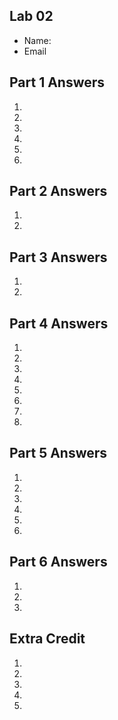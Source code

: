 ## Lab 02

- Name:
- Email

## Part 1 Answers

1. 
2. 
3. 
4. 
5. 
6. 

## Part 2 Answers

1. 
2.  

## Part 3 Answers

1. 
2. 

## Part 4 Answers

1. 
2. 
3. 
4. 
5. 
6. 
7. 
8. 

## Part 5 Answers

1. 
2. 
3. 
4. 
5. 
6. 

## Part 6 Answers

1. 
2. 
3. 

## Extra Credit

1. 
2. 
3. 
4. 
5. 
